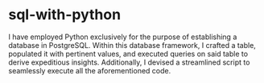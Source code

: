 # sql-with-python
 I have employed Python exclusively for the purpose of establishing a database in PostgreSQL. Within this database framework, I crafted a table, populated it with pertinent values, and executed queries on said table to derive expeditious insights. Additionally, I devised a streamlined script to seamlessly execute all the aforementioned code. 
